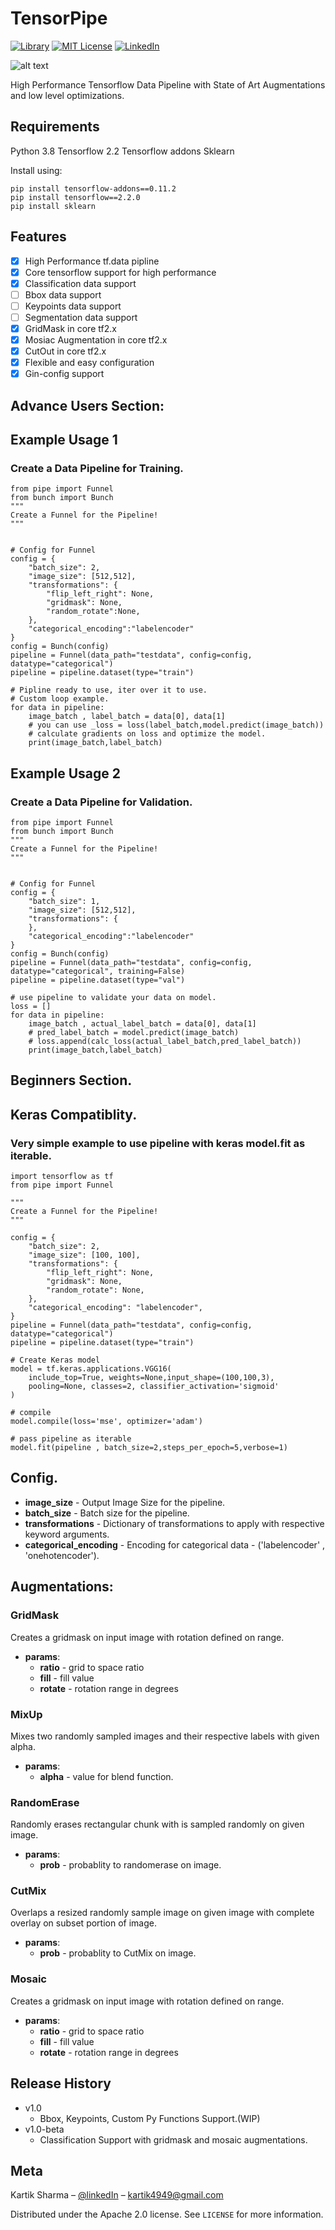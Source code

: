 # TensorPipe
[![Library][tensorflow-shield]][tensorflow-url]
[![MIT License][license-shield]][license-url]
[![LinkedIn][linkedin-shield]][linkedin-url]


![alt text](logo.png)


High Performance Tensorflow Data Pipeline with State of Art Augmentations and low level optimizations.

## Requirements
Python 3.8
Tensorflow 2.2
Tensorflow addons
Sklearn

Install using:

```
pip install tensorflow-addons==0.11.2
pip install tensorflow==2.2.0
pip install sklearn

```


## Features

- [x] High Performance tf.data pipline
- [x] Core tensorflow support for high performance
- [x] Classification data support
- [ ] Bbox data support
- [ ] Keypoints data support
- [ ] Segmentation data support
- [x] GridMask in core tf2.x
- [x] Mosiac Augmentation in core tf2.x
- [x] CutOut in core tf2.x
- [x] Flexible and easy configuration
- [x] Gin-config support

## Advance Users Section: 
## Example Usage 1
### Create a Data Pipeline for Training.
```
from pipe import Funnel                                                         
from bunch import Bunch                                                         
"""                                                                             
Create a Funnel for the Pipeline!                                               
"""                                                                             


# Config for Funnel
config = {                                                                      
    "batch_size": 2,                                                            
    "image_size": [512,512],                                                    
    "transformations": {                                                        
        "flip_left_right": None,                                                
        "gridmask": None,                                                       
        "random_rotate":None,                                                   
    },                                                                          
    "categorical_encoding":"labelencoder"                                       
}                                                                               
config = Bunch(config)                                                          
pipeline = Funnel(data_path="testdata", config=config, datatype="categorical")  
pipeline = pipeline.dataset(type="train")                                       
                                                                                
# Pipline ready to use, iter over it to use.
# Custom loop example.
for data in pipeline:
    image_batch , label_batch = data[0], data[1]
    # you can use _loss = loss(label_batch,model.predict(image_batch))
    # calculate gradients on loss and optimize the model.
    print(image_batch,label_batch)                                      

```

## Example Usage 2
### Create a Data Pipeline for Validation.

```
from pipe import Funnel                                                         
from bunch import Bunch                                                         
"""                                                                             
Create a Funnel for the Pipeline!                                               
"""                                                                             


# Config for Funnel
config = {                                                                      
    "batch_size": 1,                                                            
    "image_size": [512,512],                                                    
    "transformations": {                                                                                                       
    },                                                                          
    "categorical_encoding":"labelencoder"                                       
}                                                                               
config = Bunch(config)                                                          
pipeline = Funnel(data_path="testdata", config=config, datatype="categorical", training=False)  
pipeline = pipeline.dataset(type="val")                                       

# use pipeline to validate your data on model.
loss = []
for data in pipeline:
    image_batch , actual_label_batch = data[0], data[1]
    # pred_label_batch = model.predict(image_batch)
    # loss.append(calc_loss(actual_label_batch,pred_label_batch))
    print(image_batch,label_batch)                                     

```
## Beginners Section.
## Keras Compatiblity.
### Very simple example to use pipeline with keras model.fit as iterable.
```
import tensorflow as tf
from pipe import Funnel

"""
Create a Funnel for the Pipeline!
"""

config = {
    "batch_size": 2,
    "image_size": [100, 100],
    "transformations": {
        "flip_left_right": None,
        "gridmask": None,
        "random_rotate": None,
    },
    "categorical_encoding": "labelencoder",
}
pipeline = Funnel(data_path="testdata", config=config, datatype="categorical")
pipeline = pipeline.dataset(type="train")

# Create Keras model
model = tf.keras.applications.VGG16(
    include_top=True, weights=None,input_shape=(100,100,3),
    pooling=None, classes=2, classifier_activation='sigmoid'
)

# compile
model.compile(loss='mse', optimizer='adam')

# pass pipeline as iterable
model.fit(pipeline , batch_size=2,steps_per_epoch=5,verbose=1)
```

## Config.
* **image_size** - Output Image Size for the pipeline.
* **batch_size** - Batch size for the pipeline.
* **transformations** - Dictionary of transformations to apply with respective keyword arguments.
* **categorical_encoding** - Encoding for categorical data - ('labelencoder' , 'onehotencoder').

## Augmentations:

### GridMask
Creates a gridmask on input image with rotation defined on range.
* **params**:
    * **ratio** - grid to space ratio
    * **fill** - fill value
    * **rotate** - rotation range in degrees

### MixUp
Mixes two randomly sampled images and their respective labels with given alpha.
* **params**:
    * **alpha** - value for blend function.

### RandomErase
Randomly erases rectangular chunk with is sampled randomly on given image.
* **params**:
    * **prob** - probablity to randomerase on image.

### CutMix
Overlaps a resized randomly sample image on given image with complete overlay on subset portion of image.
* **params**:
    * **prob** - probablity to CutMix on image.

### Mosaic
Creates a gridmask on input image with rotation defined on range.
* **params**:
    * **ratio** - grid to space ratio
    * **fill** - fill value
    * **rotate** - rotation range in degrees



## Release History
* v1.0
    * Bbox, Keypoints, Custom Py Functions Support.(WIP)
* v1.0-beta
    * Classification Support with gridmask and mosaic augmentations.

## Meta

Kartik Sharma – [@linkedIn](https://www.linkedin.com/in/kartik-sharma-aaa021169/) – kartik4949@gmail.com

Distributed under the Apache 2.0 license. See ``LICENSE`` for more information.


<!-- MARKDOWN LINKS & IMAGES -->
<!-- https://www.markdownguide.org/basic-syntax/#reference-style-links -->
[tensorflow-shield]: https://img.shields.io/badge/Tensorflow-2.x-orange
[tensorflow-url]: https://tensorflow.org
[license-shield]: https://img.shields.io/badge/OpenSource-%E2%9D%A4%EF%B8%8F-blue
[license-url]: LICENSE.txt
[linkedin-shield]: https://img.shields.io/badge/-LinkedIn-black.svg?style=flat-square&logo=linkedin&colorB=555
[linkedin-url]: https://www.linkedin.com/in/kartik-sharma-aaa021169/
